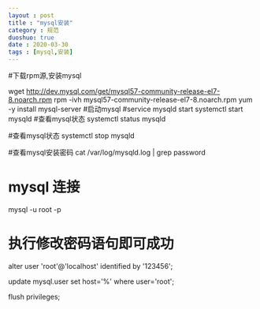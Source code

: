 ```yaml
---
layout : post
title : "mysql安装"
category : 规范
duoshuo: true
date : 2020-03-30
tags : [mysql,安装]
---
```

#下载rpm源,安装mysql

wget http://dev.mysql.com/get/mysql57-community-release-el7-8.noarch.rpm 
rpm -ivh mysql57-community-release-el7-8.noarch.rpm 
yum -y install mysql-server 
#启动mysql
#service mysqld start 
systemctl start mysqld
#查看mysql状态
systemctl  status mysqld

#查看mysql状态
systemctl  stop mysqld

#查看mysql安装密码
cat /var/log/mysqld.log | grep password

# mysql 连接
mysql -u root -p

# 执行修改密码语句即可成功

alter user 'root'@'localhost' identified by '123456';

update  mysql.user set  host='%' where user='root';

flush privileges;
